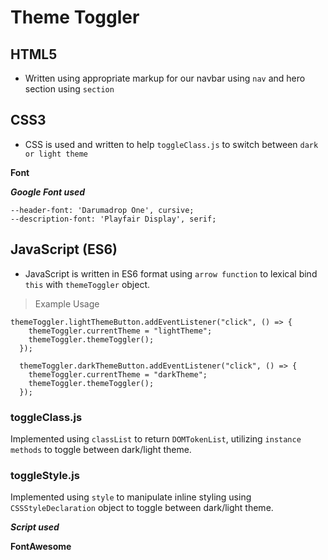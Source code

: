 # Theme Toggler

## HTML5

- Written using appropriate markup for our navbar using `nav` and hero section using `section`

## CSS3 

- CSS is used and written to help `toggleClass.js` to switch between `dark or light theme`

**Font** 

***Google Font used***

```
--header-font: 'Darumadrop One', cursive;
--description-font: 'Playfair Display', serif;
```

## JavaScript (ES6) 

- JavaScript is written in ES6 format using `arrow function` to lexical bind `this` with `themeToggler` object.

> Example Usage

```
themeToggler.lightThemeButton.addEventListener("click", () => {
    themeToggler.currentTheme = "lightTheme";
    themeToggler.themeToggler();
  });
  
  themeToggler.darkThemeButton.addEventListener("click", () => {
    themeToggler.currentTheme = "darkTheme";
    themeToggler.themeToggler();
  });
```

### **toggleClass.js**

Implemented using `classList` to return `DOMTokenList`, utilizing `instance methods` to toggle between dark/light theme.


### **toggleStyle.js**

Implemented using `style` to manipulate inline styling using `CSSStyleDeclaration` object to toggle between dark/light theme.


***Script used***

**FontAwesome**